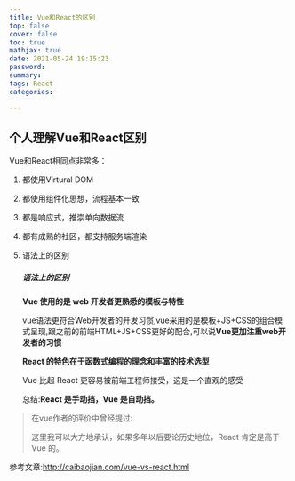 ```yaml
---
title: Vue和React的区别
top: false
cover: false
toc: true
mathjax: true
date: 2021-05-24 19:15:23
password:
summary:
tags: React
categories:

---
```




## 个人理解Vue和React区别

 Vue和React相同点非常多：

1. 都使用Virtural DOM

2. 都使用组件化思想，流程基本一致

3. 都是响应式，推崇单向数据流

4. 都有成熟的社区，都支持服务端渲染

5. 语法上的区别

   ##### 语法上的区别

   **Vue 使用的是 web 开发者更熟悉的模板与特性**

   vue语法更符合Web开发者的开发习惯,vue采用的是模板+JS+CSS的组合模式呈现,跟之前的前端HTML+JS+CSS更好的配合,可以说**Vue更加注重web开发者的习惯**

   **React 的特色在于函数式编程的理念和丰富的技术选型**

   Vue 比起 React 更容易被前端工程师接受，这是一个直观的感受

   总结:**React 是手动挡，Vue 是自动挡。**

> 在vue作者的评价中曾经提过:
>
> 这里我可以大方地承认，如果多年以后要论历史地位，React 肯定是高于 Vue 的。









参考文章:http://caibaojian.com/vue-vs-react.html